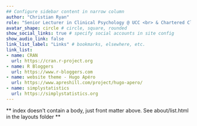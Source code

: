 ```yaml
---
## Configure sidebar content in narrow column
author: "Christian Ryan"
role: "Senior Lecturer in Clinical Psychology @ UCC <br> & Chartered Clinical Psychologist"
avatar_shape: circle # circle, square, rounded
show_social_links: true # specify social accounts in site config
show_audio_link: false
link_list_label: "Links" # bookmarks, elsewhere, etc.
link_list:
- name: CRAN
  url: https://cran.r-project.org
- name: R Bloggers
  url: https://www.r-bloggers.com
- name: website theme - Hugo Apéro
  url: https://www.apreshill.com/project/hugo-apero/
- name: simplystatistics
  url: https://simplystatistics.org
---
```


** index doesn't contain a body, just front matter above.
See about/list.html in the layouts folder **
